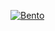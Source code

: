[![Bento](https://github.com/inevitable-changes/bento/blob/main/packages/bento-web/public/assets/og-image.png?raw=true)](https://bento.finance)
